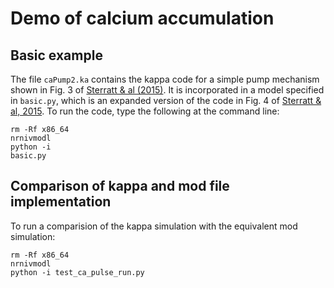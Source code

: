 Demo of calcium accumulation
============================

Basic example
-------------

The file `caPump2.ka` contains the kappa code for a simple pump
mechanism shown in Fig. 3 of [Sterratt & al (2015)][1].
It is incorporated in a model specified in `basic.py`, which is an
expanded version of the code in Fig. 4 of
[Sterratt & al, 2015][1]. To run the code, type the
following at the command line:

```
rm -Rf x86_64
nrnivmodl
python -i
basic.py
```

Comparison of kappa and mod file implementation
-----------------------------------------------

To run a comparision of the kappa simulation with the equivalent mod
simulation:
```
rm -Rf x86_64
nrnivmodl
python -i test_ca_pulse_run.py
```
[1]: http://arxiv.org/abs/1411.4980 "Arxiv version of
Sterratt & al (2015)"
